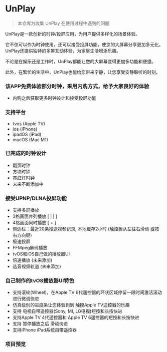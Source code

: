 # UnPlay
> 本仓库为收集 UnPlay 在使用过程中遇到的问题

UnPlay是一款创新的时钟/投屏应用，为用户提供多样化的场景体验。

它不仅可以作为时钟使用，还可以接受投屏功能，使您的大屏幕分享更加多元化。
UnPlay还提供独特的多屏互动体验，为家庭生活增添乐趣。

不论是在娱乐还是工作时，UnPlay都能让您的大屏幕变得更加多功能和便捷。

此外，在繁忙的生活中，UnPlay也能给您带来宁静，让您享受安静聆听的时刻。

### 该APP免费体验部分时钟，采用内购方式，给予大家良好的体验
- 内购之后获取更多时钟设计和接受投屏功能

### 支持平台
- tvos (Apple TV)
- ios (iPhone)
- ipadOS (iPad)
- macOS (Mac M1)
  
### 已完成的时钟设计
- 翻页时钟
- 方块时钟
- 霓虹灯时钟
- 未来不断添加中

### 接受UPNP/DLNA投屏功能
- 支持多屏播放
- 3格画面并列播放 [ | | ]
- 4格画面同时播放 [ + ]
- 侧边栏：最近20条推送视频记录, 本地缓存2小时 (触控板从左往右滑动 或按右方向键)
- 极速投屏
- FFMpeg解码播放
- tvOS和iOS自己做的播放器UI
- 倍速播放 (未来添加)
- 选音视频轨道 (未来添加)

### 自己制作的tvOS播放器UI特色
- 支持滚轮(Wheel)，在Apple TV 6代遥控器的环状区域停留一段时间激活滚动进行微调快进
- 仿真级别的进度条让您体验到到 触摸Apple TV遥控器的乐趣
- 支持 电视自带遥控器(Sony, MI, LG电视)短按和长按快进
- 支持Apple TV 4代遥控器和 Apple TV 6遥控器的短按和长按快进
- 支持 暂停播放之后 滑动快进
- 支持iPhone iPad系统自带遥控器

### 项目预览
